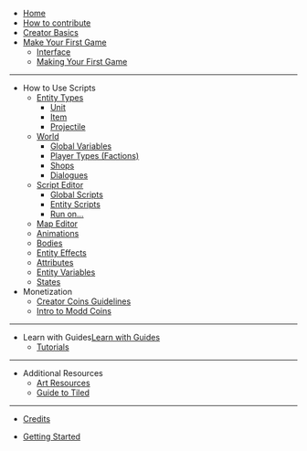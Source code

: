 <!-- docs/_sidebar.md -->

* [Home](/)
* [How to contribute](how-to-contribute.md)
* [Creator Basics](/overview/overview.md)
* [Make Your First Game](first-game/making-first-game.md)
    * [Interface](overview/interface.md)
    * [Making Your First Game](first-game/first-game-tutorial.md)
---
* How to Use Scripts
    * [Entity Types](using-scripts/entity-types/entity-types.md)
        * [Unit](using-scripts/entity-types/unit.md)
        * [Item](using-scripts/entity-types/item.md)
        * [Projectile](using-scripts/entity-types/projectile.md)
    * [World](using-scripts/world/world.md)
        * [Global Variables](using-scripts/world/global-variables.md)
        * [Player Types (Factions)](using-scripts/world/player-types.md)
        * [Shops](using-scripts/world/shops.md)
        * [Dialogues](using-scripts/world/dialogues.md)
    * [Script Editor](using-scripts/script-editor/script-editor.md)
        * [Global Scripts](using-scripts/script-editor/script-editor.md)
        * [Entity Scripts](using-scripts/script-editor/entity-scripts.md)
        * [Run on...](using-scripts/script-editor/run-on.md)
    * [Map Editor](using-scripts/map-editor/map-editor.md)
    * [Animations](using-scripts/animations/animations.md)
    * [Bodies](using-scripts/bodies/bodies.md)
    * [Entity Effects](using-scripts/entity-effects/entity-effects.md)
    * [Attributes](using-scripts/attributes/attributes.md)
    * [Entity Variables](using-scripts/entity-variables/entity-variables.md)
    * [States](using-scripts/states/states.md)
* Monetization
    * [Creator Coins Guidelines](creator-coin-guideline.md)
    * [Intro to Modd Coins](monetization/intro-to-coins.md)
---
* Learn with Guides[Learn with Guides](guides/guides.md)
    * [Tutorials](guides/tutorials-list.md)
---
* Additional Resources
    * [Art Resources](more-resources/art-links.md)
    * [Guide to Tiled](more-resources/tiled.md)
---
* [Credits](credits.md)

* [Getting Started](/getting-started/getting-started.md)

